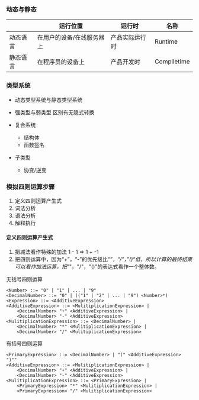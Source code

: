 ### 动态与静态

|          | 运行位置                  | 运行时         | 名称        |
| -------- | ------------------------- | -------------- | ----------- |
| 动态语言 | 在用户的设备/在线服务器上 | 产品实际运行时 | Runtime     |
| 静态语言 | 在程序员的设备上          | 产品开发时     | Compiletime |

### 类型系统

- 动态类型系统与静态类型系统

- 强类型与弱类型 区别有无隐式转换

- 复合系统
  - 结构体
  - 函数签名
- 子类型
  - 协变/逆变



### 模拟四则运算步骤

1.  定义四则运算产生式
2.  词法分析
3.  语法分析
4.  解释执行

#### 定义四则运算产生式

1. 把减法看作特殊的加法
1 - 1 => 1 + -1
2. 把四则运算中，因为“+”，“-”的优先级比“*”，“/”，”()“低，所以计算的最终结果可以看作加法运算，把"*"，"/"，"()"的表达式看作一个整体数。

无括号四则运算
```
<Number> ::= "0" | "1" | ... | "9"
<DecimalNumber> ::= "0" | (("1" | "2" | ... | "9") <Number>*)
<Expression> ::= <AdditiveExpression>
<AdditiveExpression> ::= <MulitiplicationExpression> |
	<DecimalNumber> "+" <AdditiveExpression> |
	<DecimalNumber> "-" <AdditiveExpression>
<MulitiplicationExpression> ::= <DecimalNumber> |
	<DecimalNumber> "*" <MulitiplicationExpression> |
	<DecimalNumber> "/" <MulitiplicationExpression>
```

有括号四则运算

```
<PrimaryExpression> ::= <DecimalNumber> | "(" <AdditiveExpression> ")""
<AdditiveExpression> ::= <MulitiplicationExpression> |
	<DecimalNumber> "+" <AdditiveExpression> |
	<DecimalNumber> "-" <AdditiveExpression>
<MulitiplicationExpression> ::= <PrimaryExpression> |
	<PrimaryExpression> "*" <MulitiplicationExpression> |
	<PrimaryExpression> "/" <MulitiplicationExpression>
```